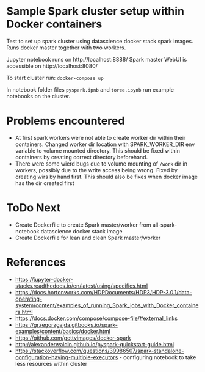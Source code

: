# Sample Spark cluster setup within Docker containers
Test to set up spark cluster using datascience docker stack spark images.
Runs docker master together with two workers.

Jupyter notebook runs on http://localhost:8888/
Spark master WebUI is accessible on http://localhost:8080/

To start cluster run: `docker-compose up`

In notebook folder files `pyspark.ipnb` and `toree.ipynb` run example notebooks on the cluster.


# Problems encountered
  * At first spark workers were not able to create worker dir within their containers. Changed worker dir location with SPARK_WORKER_DIR env variable to volume mounted directory. This should be fixed within containers by creating correct directory beforehand.
  * There were some wierd bugs due to volume mounting of `/work` dir in workers, possibly due to the write access being wrong. Fixed by creating wirs by hand first. This should also be fixes when docker image has the dir created first

# ToDo Next
  * Create Dockerfile to create Spark master/worker from all-spark-notebook datascience docker stack image
  * Create Dockerfile for lean and clean Spark master/worker

# References
  * https://jupyter-docker-stacks.readthedocs.io/en/latest/using/specifics.html
  * https://docs.hortonworks.com/HDPDocuments/HDP3/HDP-3.0.1/data-operating-system/content/examples_of_running_Spark_jobs_with_Docker_containers.html
  * https://docs.docker.com/compose/compose-file/#external_links
  * https://grzegorzgajda.gitbooks.io/spark-examples/content/basics/docker.html
  * https://github.com/gettyimages/docker-spark
  * http://alexanderwaldin.github.io/pyspark-quickstart-guide.html
  * https://stackoverflow.com/questions/39986507/spark-standalone-configuration-having-multiple-executors - configuring notebook to take less resources within cluster

